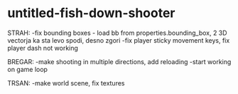 # untitled-fish-down-shooter

STRAH:
    -fix bounding boxes - load bb from properties.bounding_box, 2 3D vectorja ka sta levo spodi, desno zgori
    -fix player sticky movement keys, fix player dash not working

BREGAR:
    -make shooting in multiple directions, add reloading
    -start working on game loop

TRSAN:
    -make world scene, fix textures